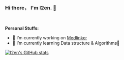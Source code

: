 ### Hi there， I'm l2en.  👋

<br/>

**Personal Stuffs:**

- 🔭 I’m currently working on [Medlinker](https://www.medlinker.com/)
- 🌱 I’m currently learning Data structure & Algorithms🤔

[![l2en's GitHub stats](https://github-readme-stats.vercel.app/api?username=l2en)](https://github.com/anuraghazra/github-readme-stats)
